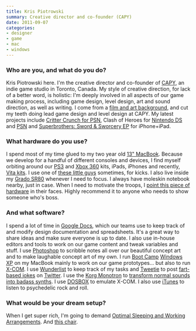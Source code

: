 ```yaml
---
title: Kris Piotrowski
summary: Creative director and co-founder (CAPY)
date: 2011-09-07
categories:
- designer
- game
- mac
- windows
---
```


### Who are you, and what do you do?

Kris Piotrowski here. I'm the creative director and co-founder of [CAPY](http://www.capybaragames.com/ "The CAPY website."), an indie game studio in Toronto, Canada. My style of creative direction, for lack of a better word, is holistic: I'm deeply involved in all aspects of our game making process, including game design, level design, art and sound direction, as well as writing. I come from a [film and art background](http://imagearts.ryerson.ca/ "The School of Image Arts in Canada."), and cut my teeth doing lead game design and level design at CAPY. My latest projects include [Critter Crunch for PSN](http://vimeo.com/4613180 "The trailer for Critter Crunch for PSN on Vimeo."), Clash of Heroes for [Nintendo DS][might-and-magic-clash-of-heroes] and [PSN](http://vimeo.com/4613180 "The trailer for Clash Of Heroes for PSN on Vimeo.") and [Superbrothers: Sword & Sworcery EP][sword-and-sworcery-ios] for iPhone+iPad.

### What hardware do you use?

I spend most of my time glued to my two year old [13" MacBook][macbook]. Because we develop for a handful of different consoles and devices, I find myself orbiting around our [PS3][] and [Xbox 360][xbox-360] kits, iPads, iPhones and recently, [Vita kits][vita]. I use one of [these little guys][usb-snes-classic-controller] sometimes, for kicks. I also live inside my [Grado SR80][sr80i] whenever I need to focus. I always have moleskin notebook nearby, just in case. When I need to motivate the troops, I [point this piece of hardware](http://www.moretoyguns.com/mm5/merchant.mvc?Session_ID=fccb7a37f357f0de93c7d5165085ee6f&Screen=PROD&Store_Code=4T&Product_Code=23256-IM&Category_Code=cap101 "A toy gun.") in their faces. Highly recommend it to anyone who needs to show someone who's boss.

### And what software?

I spend a lot of time in [Google Docs][google-docs], which our teams use to keep track of and modify design documentation and spreadsheets. It's a great way to share ideas and make sure everyone is up to date. I also use in-house editors and tools to work on our game content and tweak variables and stuff. I use [Photoshop][] to scribble notes all over our beautiful concept art and to make laughable concept art of my own. I run [Boot Camp][boot-camp] [Windows XP][windows-xp] on my MacBook mainly to work on our game prototypes... but also to run [X-COM][ufo-enemy-unknown]. I use [Wunderlist][] to keep track of my tasks and [Tweetie][twitter-mac] to post [fart-based jokes](http://twitter.com/#!/krispiotrowski/status/85371628472635394 "Kris' tweet about his cat.") on [Twitter][]. I use the [Korg Monotron][monotron] to [transform normal sounds into badass synths](http://www.flickr.com/photos/51277380@N08/5278986148/ "A photo of Kris making the audios."). I use [DOSBOX][] to emulate X-COM. I also use [iTunes][] to listen to psychedelic rock and roll.

### What would be your dream setup?

When I get super rich, I'm going to demand [Optimal Sleeping and Working Arrangements](http://theheavenlyhome.com/kids-bunk-beds-with-desk-the-optimal-sleeping-and-working-arrangement/ "The concept of bunk beds with desks built in."). And [this chair][cocon].

[boot-camp]: https://en.wikipedia.org/wiki/Boot_Camp_(software) "Software to allow Macs to run Windows natively."
[cocon]: http://www.super-ette.com/produits/cocon.php?lang=en "A chair with a built-in sleeping bag."
[dosbox]: http://www.dosbox.com/ "An x86/DOS emulator."
[google-docs]: https://en.wikipedia.org/wiki/Google_Docs "A web-based office suite."
[itunes]: https://www.apple.com/itunes/ "A jukebox application and online store."
[macbook]: https://en.wikipedia.org/wiki/MacBook "A laptop."
[might-and-magic-clash-of-heroes]: http://www.capybaragames.com/might-magic-clash-of-heroes/ "An RPG/adventure game for the DS."
[monotron]: https://www.amazon.com/Korg-Monotron-Analogue-Ribbon-Synthesizer/dp/B003DX96TW "An analog synth."
[photoshop]: https://www.adobe.com/products/photoshop.html "A bitmap image editor."
[ps3]: http://us.playstation.com/PS3/ "A shiny gaming console from Sony."
[sr80i]: https://www.amazon.com/Grado-SR80i-Headphone-Discontinued-Manufacturer/dp/B0055P9K38 "Headphones."
[sword-and-sworcery-ios]: http://www.swordandsworcery.com/ "A pixelated adventure game for iOS."
[twitter-mac]: https://itunes.apple.com/us/app/twitter/id409789998 "A Mac client for Twitter."
[twitter]: https://twitter.com/ "An online micro-blogging platform."
[ufo-enemy-unknown]: https://en.wikipedia.org/wiki/UFO:_Enemy_Unknown "A strategy video game."
[usb-snes-classic-controller]: https://www.amazon.com/Nintendo-Retrolink-Super-Classic-Controller-NES/dp/B002824SNS "What it says on the label."
[vita]: https://www.playstation.com/en-us/explore/psvita/ "A portable gaming console."
[windows-xp]: https://en.wikipedia.org/wiki/Windows_XP "An operating system for x86 computers."
[wunderlist]: http://web.archive.org/web/20210128064548/https://www.wunderlist.com/ "A cloud-syncing to-do manager."
[xbox-360]: http://www.xbox.com:80/en-US/Xbox360 "A gaming console."
